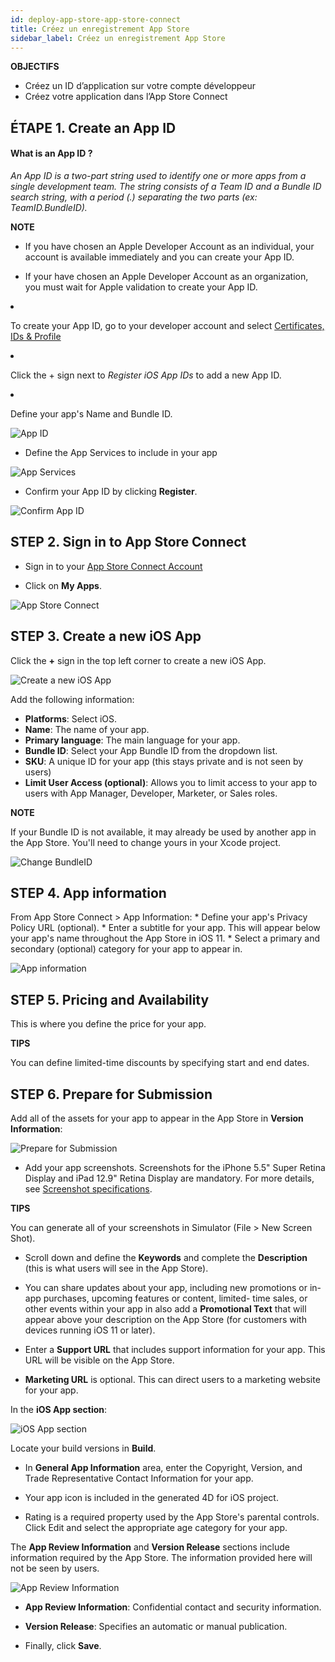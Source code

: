 ```yaml
---
id: deploy-app-store-app-store-connect
title: Créez un enregistrement App Store
sidebar_label: Créez un enregistrement App Store
---
```

<div class = "objectives"> 

**OBJECTIFS**

* Créez un ID d’application sur votre compte développeur
* Créez votre application dans l’App Store Connect</div> 

## ÉTAPE 1. Create an App ID

#### What is an App ID ?

*An App ID is a two-part string used to identify one or more apps from a single development team. The string consists of a Team ID and a Bundle ID search string, with a period (.) separating the two parts (ex: TeamID.BundleID).*<div class = "tips"> 

**NOTE**

* If you have chosen an Apple Developer Account as an individual, your account is available immediately and you can create your App ID.

* If your have chosen an Apple Developer Account as an organization, you must wait for Apple validation to create your App ID.</div> 

* To create your App ID, go to your developer account and select [Certificates, IDs & Profile](https://developer.apple.com/account/ios/identifier/bundle)

* Click the + sign next to *Register iOS App IDs* to add a new App ID.

* Define your app's Name and Bundle ID.

![App ID](assets/deploy-app-store/Developer-account-App-ID.png)

* Define the App Services to include in your app

![App Services](assets/deploy-app-store/App-Services-to-include.png)

* Confirm your App ID by clicking **Register**.

![Confirm App ID](assets/deploy-app-store/Confirm-App-ID.png)

## STEP 2. Sign in to App Store Connect

* Sign in to your [App Store Connect Account](https://appstoreconnect.apple.com)

* Click on **My Apps**.

![App Store Connect](assets/deploy-app-store/App-Store-Connect-home-page.png)

## STEP 3. Create a new iOS App

Click the **+** sign in the top left corner to create a new iOS App.

![Create a new iOS App](assets/deploy-app-store/Create-new-iOS-App.png)

Add the following information:

* **Platforms**: Select iOS.
* **Name**: The name of your app.
* **Primary language**: The main language for your app.
* **Bundle ID**: Select your App Bundle ID from the dropdown list.
* **SKU**: A unique ID for your app (this stays private and is not seen by users)
* **Limit User Access (optional)**: Allows you to limit access to your app to users with App Manager, Developer, Marketer, or Sales roles.<div class = "tips"> 

**NOTE**

If your Bundle ID is not available, it may already be used by another app in the App Store. You'll need to change yours in your Xcode project.</div> 

![Change BundleID](assets/deploy-app-store/Change-BundleID-Xcode-Project.png)

## STEP 4. App information

From App Store Connect > App Information: * Define your app's Privacy Policy URL (optional). * Enter a subtitle for your app. This will appear below your app's name throughout the App Store in iOS 11. * Select a primary and secondary (optional) category for your app to appear in.

![App information](assets/deploy-app-store/App-Store-Connect-app-information.png)

## STEP 5. Pricing and Availability

This is where you define the price for your app.<div class = "tips"> 

**TIPS**

You can define limited-time discounts by specifying start and end dates.</div> 

## STEP 6. Prepare for Submission

Add all of the assets for your app to appear in the App Store in **Version Information**:

![Prepare for Submission](assets/deploy-app-store/Prepare-for-submission-screenshot-description.png)

* Add your app screenshots. Screenshots for the iPhone 5.5" Super Retina Display and iPad 12.9" Retina Display are mandatory. For more details, see [Screenshot specifications](https://help.apple.com/app-store-connect/#/devd274dd925).<div class = "tips"> 

**TIPS**

You can generate all of your screenshots in Simulator (File > New Screen Shot).</div> 

* Scroll down and define the **Keywords** and complete the **Description** (this is what users will see in the App Store).

* You can share updates about your app, including new promotions or in-app purchases, upcoming features or content, limited- time sales, or other events within your app in also add a **Promotional Text** that will appear above your description on the App Store (for customers with devices running iOS 11 or later).

* Enter a **Support URL** that includes support information for your app. This URL will be visible on the App Store.

* **Marketing URL** is optional. This can direct users to a marketing website for your app.

In the **iOS App section**:

![iOS App section](assets/deploy-app-store/Prepare-for-submission-build-icon.png)

Locate your build versions in **Build**.

* In **General App Information** area, enter the Copyright, Version, and Trade Representative Contact Information for your app.

* Your app icon is included in the generated 4D for iOS project.

* Rating is a required property used by the App Store's parental controls. Click Edit and select the appropriate age category for your app.

The **App Review Information** and **Version Release** sections include information required by the App Store. The information provided here will not be seen by users.

![App Review Information](assets/deploy-app-store/Prepare-for-submission-review-information.png)

* **App Review Information**: Confidential contact and security information. 
* **Version Release**: Specifies an automatic or manual publication.

* Finally, click **Save**.